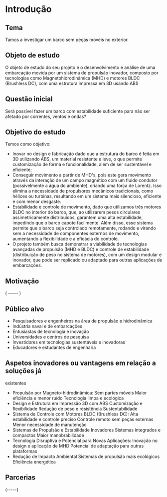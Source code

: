 # Introdução
## Tema
Tamos a investigar um barco sem peças moveis no exterior.
## Objeto de estudo
O objeto de estudo do seu projeto é o desenvolvimento e análise de uma embarcação movida por um sistema de propulsão inovador, composto por tecnologias como Magnetohidrodinâmica (MHD) e motores BLDC (Brushless DC), com uma estrutura impressa em 3D usando ABS
## Questão inicial
Será possível fazer um barco com estabilidade suficiente para não ser afetado por correntes, ventos e ondas?
## Objetivo do estudo
Temos como objetivo:
- Inovar no design e fabricação dado que a estrutura do barco é feita em 3D utilizando ABS, um material resistente e leve, o que permite customização de forma e funcionalidade, além de ser sustentável e eficiente;
- Conseguir movimento a partir de MHD's, pois este gera movimento através da interação de um campo magnético com um fluido condutor (possivelmente a água do ambiente), criando uma força de Lorentz. Isso elimina a necessidade de propulsores mecânicos tradicionais, como hélices ou turbinas, resultando em um sistema mais silencioso, eficiente e com menor desgaste.
- Estabilidade e controle de movimento, dado que utilizamos três motores BLDC no interior do barco, que, ao utilizarem pesos circulares assimetricamente distribuídos, garantem uma alta estabilidade, impedindo que o barco capote facilmente. Além disso, esse sistema permite que o barco seja controlado remotamente, rodando e virando sem a necessidade de componentes externos de movimento, aumentando a flexibilidade e a eficácia do controle.
- O projeto também busca demonstrar a viabilidade de tecnologias avançadas de propulsão (MHD e BLDC) e controle de estabilidade (distribuição de peso no sistema de motores), com um design modular e inovador, que pode ser replicado ou adaptado para outras aplicações de embarcações.
## Motivação
( ----- )
## Público alvo
- Pesquisadores e engenheiros na área de propulsão e hidrodinâmica
- Indústria naval e de embarcações
- Entusiastas de tecnologia e inovação
- Universidades e centros de pesquisa
- Investidores em tecnologias sustentáveis e inovadoras
- Educadores e estudantes de engenharia
## Aspetos inovadores ou vantagens em relação a soluções já
existentes
- Propulsão por Magneto-hidrodinâmica:
   Sem partes móveis
   Maior eficiência e menor ruído
   Tecnologia limpa e ecológica
- Design e Estrutura em Impressão 3D com ABS
   Customização e flexibilidade
   Redução de peso e resistência
   Sustentabilidade
- Sistema de Controle com Motores BLDC (Brushless DC):
   Alta estabilidade e controle preciso
   Controle remoto sem peças externas
   Menor necessidade de manutenção
- Sistemas de Propulsão e Estabilidade Inovadores
   Sistemas integrados e compactos
   Maior manobrabilidade
- Tecnologia Disruptiva e Potencial para Novas Aplicações:
   Inovação no design e aplicação de MHD
   Potencial de adaptação para outras plataformas
- Redução de Impacto Ambiental
   Sistemas de propulsão mais ecológicos
   Eficiência energética
## Parcerias
(-----)
